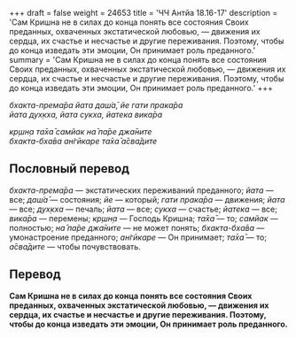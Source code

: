 +++
draft = false
weight = 24653
title = 'ЧЧ Антйа 18.16-17'
description = 'Сам Кришна не в силах до конца понять все состояния Своих преданных, охваченных экстатической любовью, — движения их сердца, их счастье и несчастье и другие переживания. Поэтому, чтобы до конца изведать эти эмоции, Он принимает роль преданного.'
summary = 'Сам Кришна не в силах до конца понять все состояния Своих преданных, охваченных экстатической любовью, — движения их сердца, их счастье и несчастье и другие переживания. Поэтому, чтобы до конца изведать эти эмоции, Он принимает роль преданного.'
+++

_бхакта-према̄ра йата даш́а̄, йе гати прака̄ра  
йата дух̣кха, йата сукха, йатека вика̄ра_

_кр̣шн̣а та̄ха̄ самйак на̄ па̄ре джа̄ните  
бхакта-бха̄ва ан̇гӣкаре та̄ха̄ а̄сва̄дите_

## Пословный перевод

_бхакта_\-_према̄ра_ — экстатических переживаний преданного; _йата_ — все; _даш́а̄_ — состояния; _йе_ — который; _гати_ _прака̄ра_ — движения; _йата_ — все; _дух̣кха_ — печаль; _йата_ — все; _сукха_ — счастье; _йатека_ — все; _вика̄ра_ — перемены; _кр̣шн̣а_ — Господь Кришна; _та̄ха̄_ — то; _самйак_ — полностью; _на̄_ _па̄ре_ _джа̄ните_ — не может понять; _бхакта_\-_бха̄ва_ — умонастроение преданного; _ан̇гӣкаре_ — Он принимает; _та̄ха̄_ — то; _а̄сва̄дите_ — чтобы почувствовать.

## Перевод

**Сам Кришна не в силах до конца понять все состояния Своих преданных, охваченных экстатической любовью, — движения их сердца, их счастье и несчастье и другие переживания. Поэтому, чтобы до конца изведать эти эмоции, Он принимает роль преданного.**
